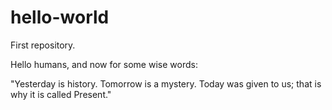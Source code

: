 # hello-world
First repository.

Hello humans,
and now for some wise words: 

"Yesterday is history. Tomorrow is a mystery. Today was given to us; that is why it is called Present." 
